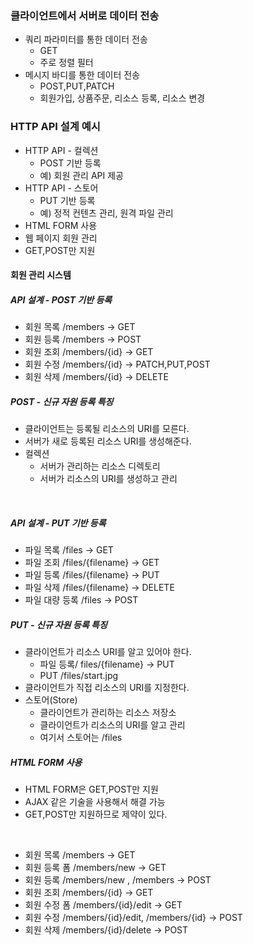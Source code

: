 ### 클라이언트에서 서버로 데이터 전송
* 쿼리 파라미터를 통한 데이터 전송
  * GET
  * 주로 정렬 필터
* 메시지 바디를 통한 데이터 전송
  * POST,PUT,PATCH
  * 회원가입, 상품주문, 리소스 등록, 리소스 변경
### HTTP API 설계 예시
* HTTP API - 컬렉션
  * POST 기반 등록
  * 예) 회원 관리 API 제공
* HTTP API - 스토어
  * PUT 기반 등록
  * 예) 정적 컨텐츠 관리, 원격 파일 관리
* HTML FORM 사용
 * 웹 페이지 회원 관리
 * GET,POST만 지원
#### 회원 관리 시스템
##### API 설계 - POST 기반 등록
* 회원 목록 /members -> GET
* 회원 등록 /members -> POST
* 회원 조회 /members/{id} -> GET
* 회원 수정 /members/{id} -> PATCH,PUT,POST
* 회원 삭제 /members/{id} -> DELETE
##### POST - 신규 자원 등록 특징
* 클라이언트는 등록될 리소스의 URI를 모른다.
* 서버가 새로 등록된 리소스 URI를 생성해준다.
* 컬렉션
  * 서버가 관리하는 리소스 디렉토리
  * 서버가 리소스의 URI를 생성하고 관리

<br>

##### API 설계 - PUT 기반 등록
* 파일 목록 /files -> GET
* 파일 조회 /files/{filename} -> GET
* 파일 등록 /files/{filename} -> PUT
* 파일 삭제 /files/{filename} -> DELETE
* 파일 대량 등록 /files -> POST
##### PUT - 신규 자원 등록 특징
* 클라이언트가 리소스 URI를 알고 있어야 한다.
  * 파일 등록/ files/{filename} -> PUT
  * PUT /files/start.jpg
* 클라이언트가 직접 리소스의 URI를 지정한다.
* 스토어(Store)
  * 클라이언트가 관리하는 리소스 저장소
  * 클라이언트가 리소스의 URI를 알고 관리
  * 여기서 스토어는 /files

##### HTML FORM 사용
* HTML FORM은 GET,POST만 지원
* AJAX 같은 기술을 사용해서 해결 가능
* GET,POST만 지원하므로 제약이 있다.

<br>

* 회원 목록 /members -> GET
* 회원 등록 폼 /members/new -> GET
* 회원 등록 /members/new , /members -> POST
* 회원 조회 /members/{id} -> GET
* 회원 수정 폼 /members/{id}/edit -> GET
* 회원 수정 /members/{id}/edit, /members/{id} -> POST
* 회원 삭제 /members/{id}/delete -> POST
